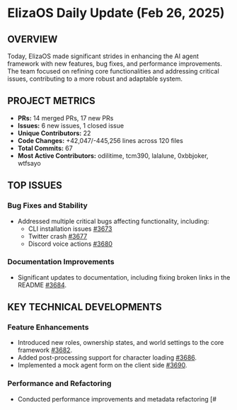 # ElizaOS Daily Update (Feb 26, 2025)

## OVERVIEW 
Today, ElizaOS made significant strides in enhancing the AI agent framework with new features, bug fixes, and performance improvements. The team focused on refining core functionalities and addressing critical issues, contributing to a more robust and adaptable system.

## PROJECT METRICS
- **PRs:** 14 merged PRs, 17 new PRs
- **Issues:** 6 new issues, 1 closed issue
- **Unique Contributors:** 22
- **Code Changes:** +42,047/-445,256 lines across 120 files
- **Total Commits:** 67
- **Most Active Contributors:** odilitime, tcm390, lalalune, 0xbbjoker, wtfsayo

## TOP ISSUES
### Bug Fixes and Stability
- Addressed multiple critical bugs affecting functionality, including:
  - CLI installation issues [#3673](https://github.com/elizaos/eliza/issues/3673)
  - Twitter crash [#3677](https://github.com/elizaos/eliza/issues/3677)
  - Discord voice actions [#3680](https://github.com/elizaos/eliza/issues/3680)

### Documentation Improvements
- Significant updates to documentation, including fixing broken links in the README [#3684](https://github.com/elizaos/eliza/issues/3684).

## KEY TECHNICAL DEVELOPMENTS
### Feature Enhancements
- Introduced new roles, ownership states, and world settings to the core framework [#3682](https://github.com/elizaos/eliza/pull/3682).
- Added post-processing support for character loading [#3686](https://github.com/elizaos/eliza/pull/3686).
- Implemented a mock agent form on the client side [#3690](https://github.com/elizaos/eliza/pull/3690).

### Performance and Refactoring
- Conducted performance improvements and metadata refactoring [#